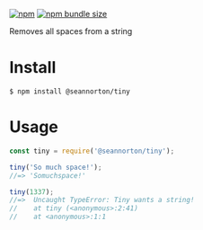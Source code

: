 [![npm](https://img.shields.io/npm/v/@seannorton/tiny.svg)](https://www.npmjs.com/package/@seannorton/tiny)  [![npm bundle size](https://img.shields.io/bundlephobia/min/@seannorton/tiny.svg?label=minified%20size)](https://github.com/SeanMNorton/tiny)

Removes all spaces from a string

# Install

``` 
$ npm install @seannorton/tiny 
```

# Usage

```js
const tiny = require('@seannorton/tiny');

tiny('So much space!');
//=> 'Somuchspace!'

tiny(1337);
//=>  Uncaught TypeError: Tiny wants a string!
//    at tiny (<anonymous>:2:41)
//    at <anonymous>:1:1
```

